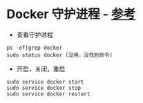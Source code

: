 # Docker 守护进程 - [参考](https://docs.docker.com/engine/reference/commandline/cli/)

- 查看守护进程
```
ps -ef|grep docker
sudo status docker (没用，没找到命令)
```

- 开启，关闭，重启
```
sudo service docker start
sudo service docker stop
sudo service docker restart
```